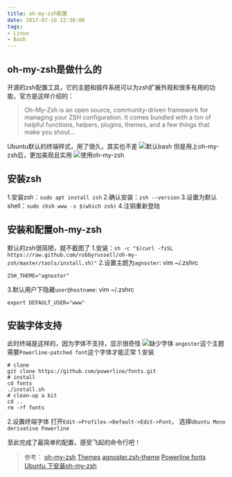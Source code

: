 ```yaml
---
title: oh-my-zsh配置
date: 2017-07-16 12:38:08
tags:
- Linux
- Bash
---
```

## oh-my-zsh是做什么的
开源的zsh配置工具，它的主题和插件系统可以为zsh扩展外观和很多有用的功能，官方是这样介绍的：
> Oh-My-Zsh is an open source, community-driven framework for managing your ZSH configuration. It comes bundled with a ton of helpful functions, helpers, plugins, themes, and a few things that make you shout...

Ubuntu默认的终端样式，用了很久，其实也不差
![默认bash](http://qn-img.sreping.com/img/202202232308313.jpeg)
但是用上oh-my-zsh后，更加美观且实用
![使用oh-my-zsh](http://qn-img.sreping.com/img/202202232308451.png)
## 安装zsh
1.安装zsh：`sudo apt install zsh`
2.确认安装：`zsh --version`
3.设置为默认shell：`sudo chsh www -s $(which zsh)`
4.注销重新登陆
## 安装和配置oh-my-zsh
默认的zsh很简陋，就不截图了
1.安装：`sh -c "$(curl -fsSL https://raw.github.com/robbyrussell/oh-my-zsh/master/tools/install.sh)"`
2.设置主题为`agnoster`: vim ~/.zshrc
```
ZSH_THEME="agnoster"
```
3.默认用户下隐藏`user@hostname`: vim ~/.zshrc
```
export DEFAULT_USER="www"
```
## 安装字体支持
此时终端是这样的，因为字体不支持，显示很奇怪
![缺少字体](http://qn-img.sreping.com/img/202202232309621.png)
`angoster`这个主题需要`Powerline-patched font`这个字体才能正常
1.安装
```
# clone
git clone https://github.com/powerline/fonts.git
# install
cd fonts
./install.sh
# clean-up a bit
cd ..
rm -rf fonts
```
2.设置终端字体
打开`Edit->Profiles->Default->Edit->Font`， 选择`Ubuntu Mono derivative Powerline`

至此完成了最简单的配置，感受飞起的命令行吧！

>参考：
>[oh-my-zsh](http://ohmyz.sh/)
>[Themes](https://github.com/robbyrussell/oh-my-zsh/wiki/Themes)
>[agnoster.zsh-theme](https://github.com/agnoster/agnoster-zsh-theme)
>[Powerline fonts](https://github.com/powerline/fonts)
>[Ubuntu 下安装oh-my-zsh](http://www.jianshu.com/p/9a5c4cb0452d)
